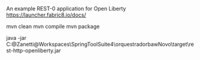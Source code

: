 An example REST-0 application for Open Liberty
https://launcher.fabric8.io/docs/

mvn clean
mvn compile
mvn package


java -jar C:\@Zanetti\@Workspaces\SpringToolSuite4\orquestradorbawNovo\target\rest-http-openliberty.jar